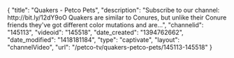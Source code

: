 {
    "title": "Quakers - Petco Pets",
    "description": "Subscribe to our channel: http:\/\/bit.ly\/12dY9oO Quakers are similar to Conures, but unlike their Conure friends they've got different color mutations and are...",
    "channelid": "145113",
    "videoid": "145518",
    "date_created": "1394762662",
    "date_modified": "1418181184",
    "type": "captivate",
    "layout": "channelVideo",
    "url": "\/petco-tv\/quakers-petco-pets\/145113-145518"
}